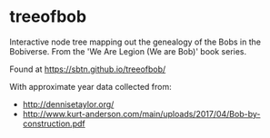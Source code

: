 # treeofbob

Interactive node tree mapping out the genealogy of the Bobs in the Bobiverse. From the 'We Are Legion (We are Bob)' book series.

Found at https://sbtn.github.io/treeofbob/


With approximate year data collected from:
- http://dennisetaylor.org/
- http://www.kurt-anderson.com/main/uploads/2017/04/Bob-by-construction.pdf
